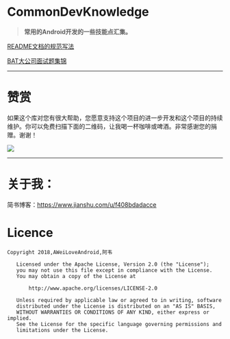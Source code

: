 # CommonDevKnowledge

> **常用的Android开发的一些技能点汇集。**


[README文档的规范写法](https://github.com/AweiLoveAndroid/CommonDevKnowledge/blob/master/github_README/README%E6%96%87%E6%A1%A3%E7%9A%84%E8%A7%84%E8%8C%83%E5%86%99%E6%B3%95.md)

[BAT大公司面试题集锦](https://github.com/AweiLoveAndroid/CommonDevKnowledge/blob/master/interview/%E5%A4%A7%E5%85%AC%E5%8F%B8%E9%9D%A2%E8%AF%95%E9%A2%98%E7%9B%AE%E6%B1%87%E6%80%BB.md)

----

# 赞赏

如果这个库对您有很大帮助，您愿意支持这个项目的进一步开发和这个项目的持续维护。你可以免费扫描下面的二维码，让我喝一杯咖啡或啤酒。非常感谢您的捐赠。谢谢！

![](https://github.com/AweiLoveAndroid/CommonDevKnowledge/blob/master/pic/donation.png?raw=true)

----

# 关于我：

简书博客：https://www.jianshu.com/u/f408bdadacce

# Licence

```
Copyright 2018,AWeiLoveAndroid,阿韦

   Licensed under the Apache License, Version 2.0 (the "License");
   you may not use this file except in compliance with the License.
   You may obtain a copy of the License at

       http://www.apache.org/licenses/LICENSE-2.0

   Unless required by applicable law or agreed to in writing, software
   distributed under the License is distributed on an "AS IS" BASIS,
   WITHOUT WARRANTIES OR CONDITIONS OF ANY KIND, either express or implied.
   See the License for the specific language governing permissions and
   limitations under the License.
```
